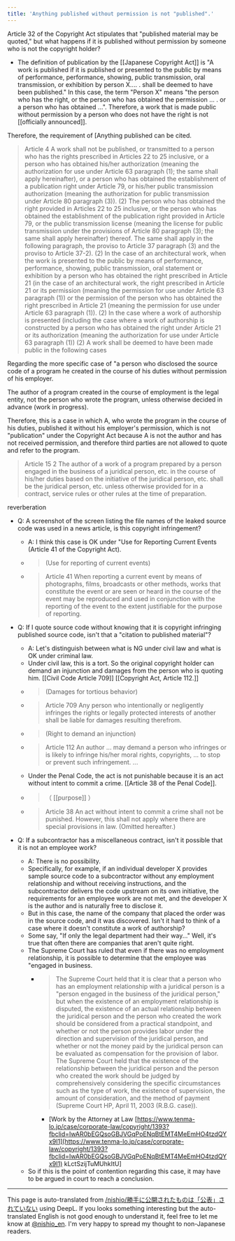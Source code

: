 ```yaml
---
title: 'Anything published without permission is not "published".'
---
```


Article 32 of the Copyright Act stipulates that "published material may be quoted," but what happens if it is published without permission by someone who is not the copyright holder?

- The definition of publication by the [[Japanese Copyright Act]] is "A work is published if it is published or presented to the public by means of performance, performance, showing, public transmission, oral transmission, or exhibition by person X.... . shall be deemed to have been published." In this case, the term "Person X" means "the person who has the right, or the person who has obtained the permission ... . or a person who has obtained ...". Therefore, a work that is made public without permission by a person who does not have the right is not [[officially announced]].

Therefore, the requirement of [Anything published can be cited.

> Article 4 A work shall not be published, or transmitted to a person who has the rights prescribed in Articles 22 to 25 inclusive, or a person who has obtained his/her authorization (meaning the authorization for use under Article 63 paragraph (1); the same shall apply hereinafter), or a person who has obtained the establishment of a publication right under Article 79, or his/her public transmission authorization (meaning the authorization for public transmission under Article 80 paragraph (3)). (2) The person who has obtained the right provided in Articles 22 to 25 inclusive, or the person who has obtained the establishment of the publication right provided in Article 79, or the public transmission license (meaning the license for public transmission under the provisions of Article 80 paragraph (3); the same shall apply hereinafter) thereof. The same shall apply in the following paragraph, the proviso to Article 37 paragraph (3) and the proviso to Article 37-2). (2) In the case of an architectural work, when the work is presented to the public by means of performance, performance, showing, public transmission, oral statement or exhibition by a person who has obtained the right prescribed in Article 21 (in the case of an architectural work, the right prescribed in Article 21 or its permission (meaning the permission for use under Article 63 paragraph (1)) or the permission of the person who has obtained the right prescribed in Article 21 (meaning the permission for use under Article 63 paragraph (1)). (2) In the case where a work of authorship is presented (including the case where a work of authorship is constructed by a person who has obtained the right under Article 21 or its authorization (meaning the authorization for use under Article 63 paragraph (1)) (2) A work shall be deemed to have been made public in the following cases

Regarding the more specific case of "a person who disclosed the source code of a program he created in the course of his duties without permission of his employer.

The author of a program created in the course of employment is the legal entity, not the person who wrote the program, unless otherwise decided in advance (work in progress).

Therefore, this is a case in which A, who wrote the program in the course of his duties, published it without his employer's permission, which is not "publication" under the Copyright Act because A is not the author and has not received permission, and therefore third parties are not allowed to quote and refer to the program.

> Article 15 2 The author of a work of a program prepared by a person engaged in the business of a juridical person, etc. in the course of his/her duties based on the initiative of the juridical person, etc. shall be the juridical person, etc. unless otherwise provided for in a contract, service rules or other rules at the time of preparation.

reverberation
- Q: A screenshot of the screen listing the file names of the leaked source code was used in a news article, is this copyright infringement?
    - A: I think this case is OK under "Use for Reporting Current Events (Article 41 of the Copyright Act).
    - >  (Use for reporting of current events)
    - >  Article 41 When reporting a current event by means of photographs, films, broadcasts or other methods, works that constitute the event or are seen or heard in the course of the event may be reproduced and used in conjunction with the reporting of the event to the extent justifiable for the purpose of reporting.

- Q: If I quote source code without knowing that it is copyright infringing published source code, isn't that a "citation to published material"?
    - A: Let's distinguish between what is NG under civil law and what is OK under criminal law.
    - Under civil law, this is a tort. So the original copyright holder can demand an injunction and damages from the person who is quoting him. [[Civil Code Article 709]] [[Copyright Act, Article 112.]]
    - >  (Damages for tortious behavior)
    - >  Article 709 Any person who intentionally or negligently infringes the rights or legally protected interests of another shall be liable for damages resulting therefrom.
    - >  (Right to demand an injunction)
    - >  Article 112 An author ... may demand a person who infringes or is likely to infringe his/her moral rights, copyrights, ... to stop or prevent such infringement. ...
    - Under the Penal Code, the act is not punishable because it is an act without intent to commit a crime. [[Article 38 of the Penal Code]].
    - > （ [[purpose]] ）
    - >  Article 38 An act without intent to commit a crime shall not be punished. However, this shall not apply where there are special provisions in law. (Omitted hereafter.)

- Q: If a subcontractor has a miscellaneous contract, isn't it possible that it is not an employee work?
    - A: There is no possibility.
    - Specifically, for example, if an individual developer X provides sample source code to a subcontractor without any employment relationship and without receiving instructions, and the subcontractor delivers the code upstream on its own initiative, the requirements for an employee work are not met, and the developer X is the author and is naturally free to disclose it.
    - But in this case, the name of the company that placed the order was in the source code, and it was discovered. Isn't it hard to think of a case where it doesn't constitute a work of authorship?
    - Some say, "If only the legal department had their way..." Well, it's true that often there are companies that aren't quite right.
    - The Supreme Court has ruled that even if there was no employment relationship, it is possible to determine that the employee was "engaged in business.
        - > The Supreme Court held that it is clear that a person who has an employment relationship with a juridical person is a "person engaged in the business of the juridical person," but when the existence of an employment relationship is disputed, the existence of an actual relationship between the juridical person and the person who created the work should be considered from a practical standpoint, and whether or not the person provides labor under the direction and supervision of the juridical person, and whether or not the money paid by the juridical person can be evaluated as compensation for the provision of labor. The Supreme Court held that the existence of the relationship between the juridical person and the person who created the work should be judged by comprehensively considering the specific circumstances such as the type of work, the existence of supervision, the amount of consideration, and the method of payment (Supreme Court HP, April 11, 2003 (R.B.G. case)).
            - [Work by the Attorney at Law [https://www.tenma-lo.jp/case/corporate-law/copyright/1393?fbclid=IwAR0bEGQsoGBJVGqPoENqBtEMT4MeEmHO4tzdQYx9I1](https://www.tenma-lo.jp/case/corporate-law/copyright/1393?fbclid=IwAR0bEGQsoGBJVGqPoENqBtEMT4MeEmHO4tzdQYx9I1) kLctSzijTuMUhkItU]
    - So if this is the point of contention regarding this case, it may have to be argued in court to reach a conclusion.

---
This page is auto-translated from [/nishio/勝手に公開されたものは「公表」されていない](https://scrapbox.io/nishio/勝手に公開されたものは「公表」されていない) using DeepL. If you looks something interesting but the auto-translated English is not good enough to understand it, feel free to let me know at [@nishio_en](https://twitter.com/nishio_en). I'm very happy to spread my thought to non-Japanese readers.